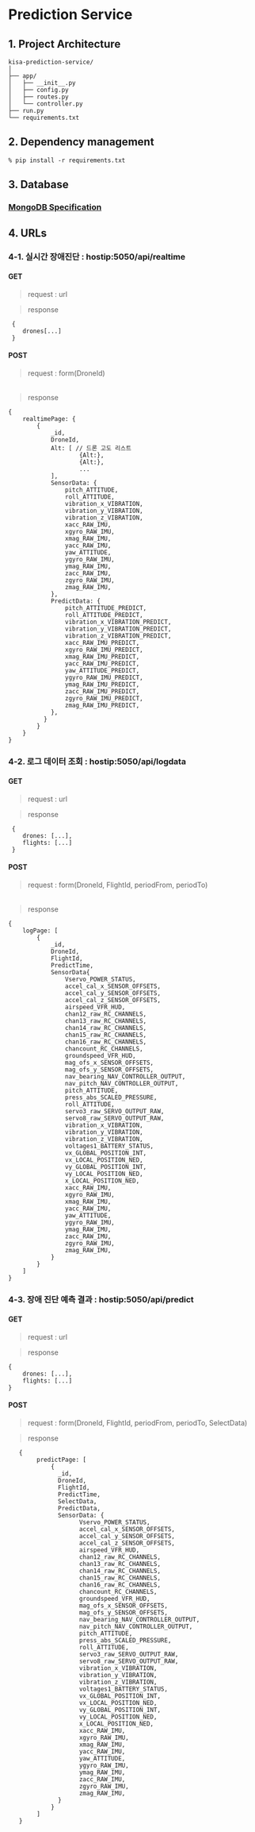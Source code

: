 # Prediction Service

## 1. Project Architecture

    kisa-prediction-service/
    │
    ├── app/
    │   ├── __init__.py
    │   ├── config.py
    │   ├── routes.py
    │   └── controller.py
    ├── run.py
    └── requirements.txt


## 2. Dependency management

    % pip install -r requirements.txt

## 3. Database
### [MongoDB Specification](https://docs.google.com/spreadsheets/d/1H0tCsqDfMZ2z4MZ82Cf29FznkBN-HQiu5DckXepfIy8/edit?usp=sharing)

## 4. URLs

### 4-1. 실시간 장애진단 : hostip:5050/api/realtime
#### GET
> request : url

> response

     {
        drones[...]
     }

#### POST
> request : form(DroneId)
######
> response

    {
        realtimePage: {
            {
                _id,
                DroneId,
                Alt: [ // 드론 고도 리스트
                        {Alt:},
                        {Alt:},
                        ...
                ],    
                SensorData: {
                    pitch_ATTITUDE,
                    roll_ATTITUDE,
                    vibration_x_VIBRATION,
                    vibration_y_VIBRATION,
                    vibration_z_VIBRATION,
                    xacc_RAW_IMU,
                    xgyro_RAW_IMU,
                    xmag_RAW_IMU,
                    yacc_RAW_IMU,
                    yaw_ATTITUDE,
                    ygyro_RAW_IMU,
                    ymag_RAW_IMU,
                    zacc_RAW_IMU,
                    zgyro_RAW_IMU,
                    zmag_RAW_IMU,
                },
                PredictData: {
                    pitch_ATTITUDE_PREDICT,
                    roll_ATTITUDE_PREDICT,
                    vibration_x_VIBRATION_PREDICT,
                    vibration_y_VIBRATION_PREDICT,
                    vibration_z_VIBRATION_PREDICT,
                    xacc_RAW_IMU_PREDICT,
                    xgyro_RAW_IMU_PREDICT,
                    xmag_RAW_IMU_PREDICT,
                    yacc_RAW_IMU_PREDICT,
                    yaw_ATTITUDE_PREDICT,
                    ygyro_RAW_IMU_PREDICT,
                    ymag_RAW_IMU_PREDICT,
                    zacc_RAW_IMU_PREDICT,
                    zgyro_RAW_IMU_PREDICT,
                    zmag_RAW_IMU_PREDICT,
                },
              }  
            }
        }
    }

### 4-2. 로그 데이터 조회 : hostip:5050/api/logdata
#### GET
> request : url

> response

     {
        drones: [...], 
        flights: [...]
     }

#### POST
> request : form(DroneId, FlightId, periodFrom, periodTo)
######
> response

    {        
        logPage: [
            { 
                _id,
                DroneId,
                FlightId,
                PredictTime,
                SensorData{
                    Vservo_POWER_STATUS,
                    accel_cal_x_SENSOR_OFFSETS,
                    accel_cal_y_SENSOR_OFFSETS,
                    accel_cal_z_SENSOR_OFFSETS,
                    airspeed_VFR_HUD,
                    chan12_raw_RC_CHANNELS,
                    chan13_raw_RC_CHANNELS,
                    chan14_raw_RC_CHANNELS,
                    chan15_raw_RC_CHANNELS,
                    chan16_raw_RC_CHANNELS,
                    chancount_RC_CHANNELS,
                    groundspeed_VFR_HUD,
                    mag_ofs_x_SENSOR_OFFSETS,
                    mag_ofs_y_SENSOR_OFFSETS,
                    nav_bearing_NAV_CONTROLLER_OUTPUT,
                    nav_pitch_NAV_CONTROLLER_OUTPUT,
                    pitch_ATTITUDE,
                    press_abs_SCALED_PRESSURE,
                    roll_ATTITUDE,
                    servo3_raw_SERVO_OUTPUT_RAW,
                    servo8_raw_SERVO_OUTPUT_RAW,
                    vibration_x_VIBRATION,
                    vibration_y_VIBRATION,
                    vibration_z_VIBRATION,
                    voltages1_BATTERY_STATUS,
                    vx_GLOBAL_POSITION_INT,
                    vx_LOCAL_POSITION_NED,
                    vy_GLOBAL_POSITION_INT,
                    vy_LOCAL_POSITION_NED,
                    x_LOCAL_POSITION_NED,
                    xacc_RAW_IMU,
                    xgyro_RAW_IMU,
                    xmag_RAW_IMU,
                    yacc_RAW_IMU,
                    yaw_ATTITUDE,
                    ygyro_RAW_IMU,
                    ymag_RAW_IMU,
                    zacc_RAW_IMU,
                    zgyro_RAW_IMU,
                    zmag_RAW_IMU,
                }
            }
        ]
    }

### 4-3. 장애 진단 예측 결과 : hostip:5050/api/predict
#### GET
> request : url

> response

    {
        drones: [...], 
        flights: [...]
    }

#### POST
> request : form(DroneId, FlightId, periodFrom, periodTo, SelectData)

> response

       {
            predictPage: [
                { 
                  _id,
                  DroneId,
                  FlightId,
                  PredictTime,
                  SelectData,
                  PredictData,
                  SensorData: {
                        Vservo_POWER_STATUS,
                        accel_cal_x_SENSOR_OFFSETS,
                        accel_cal_y_SENSOR_OFFSETS,
                        accel_cal_z_SENSOR_OFFSETS,
                        airspeed_VFR_HUD,
                        chan12_raw_RC_CHANNELS,
                        chan13_raw_RC_CHANNELS,
                        chan14_raw_RC_CHANNELS,
                        chan15_raw_RC_CHANNELS,
                        chan16_raw_RC_CHANNELS,
                        chancount_RC_CHANNELS,
                        groundspeed_VFR_HUD,
                        mag_ofs_x_SENSOR_OFFSETS,
                        mag_ofs_y_SENSOR_OFFSETS,
                        nav_bearing_NAV_CONTROLLER_OUTPUT,
                        nav_pitch_NAV_CONTROLLER_OUTPUT,
                        pitch_ATTITUDE,
                        press_abs_SCALED_PRESSURE,
                        roll_ATTITUDE,
                        servo3_raw_SERVO_OUTPUT_RAW,
                        servo8_raw_SERVO_OUTPUT_RAW,
                        vibration_x_VIBRATION,
                        vibration_y_VIBRATION,
                        vibration_z_VIBRATION,
                        voltages1_BATTERY_STATUS,
                        vx_GLOBAL_POSITION_INT,
                        vx_LOCAL_POSITION_NED,
                        vy_GLOBAL_POSITION_INT,
                        vy_LOCAL_POSITION_NED,
                        x_LOCAL_POSITION_NED,
                        xacc_RAW_IMU,
                        xgyro_RAW_IMU,
                        xmag_RAW_IMU,
                        yacc_RAW_IMU,
                        yaw_ATTITUDE,
                        ygyro_RAW_IMU,
                        ymag_RAW_IMU,
                        zacc_RAW_IMU,
                        zgyro_RAW_IMU,
                        zmag_RAW_IMU,
                  }
                }
            ]
       }